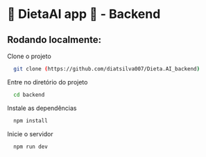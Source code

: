 # 💙 DietaAI app 📲 - Backend

## Rodando localmente:

Clone o projeto

```bash
  git clone (https://github.com/diatsilva007/Dieta.AI_backend)
```

Entre no diretório do projeto

```bash
  cd backend
```

Instale as dependências

```bash
  npm install
```

Inicie o servidor

```bash
  npm run dev
```
